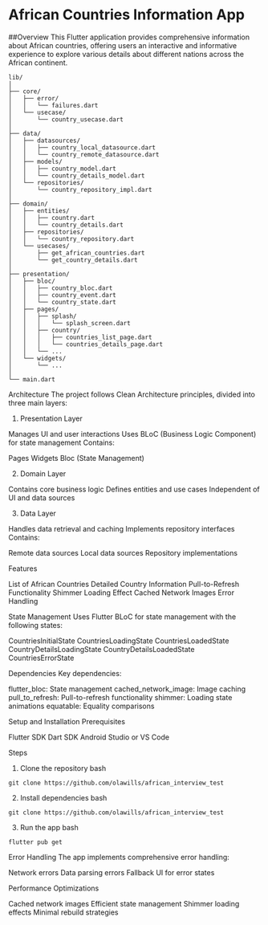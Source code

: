 # African Countries Information App
##Overview
This Flutter application provides comprehensive information about African countries, offering users an interactive and informative experience to explore various details about different nations across the African continent.

```
lib/
│
├── core/
│   ├── error/
│   │   └── failures.dart
│   └── usecase/
│       └── country_usecase.dart
│
├── data/
│   ├── datasources/
│   │   ├── country_local_datasource.dart
│   │   └── country_remote_datasource.dart
│   ├── models/
│   │   ├── country_model.dart
│   │   └── country_details_model.dart
│   └── repositories/
│       └── country_repository_impl.dart
│
├── domain/
│   ├── entities/
│   │   ├── country.dart
│   │   └── country_details.dart
│   ├── repositories/
│   │   └── country_repository.dart
│   └── usecases/
│       ├── get_african_countries.dart
│       └── get_country_details.dart
│
├── presentation/
│   ├── bloc/
│   │   ├── country_bloc.dart
│   │   ├── country_event.dart
│   │   └── country_state.dart
│   ├── pages/
│   │   ├── splash/
│   │   │   └── splash_screen.dart
│   │   ├── country/
│   │   │   ├── countries_list_page.dart
│   │   │   └── countries_details_page.dart
│   │   └── ...
│   └── widgets/
│       └── ...
│
└── main.dart

```

Architecture
The project follows Clean Architecture principles, divided into three main layers:
1. Presentation Layer

Manages UI and user interactions
Uses BLoC (Business Logic Component) for state management
Contains:

Pages
Widgets
Bloc (State Management)



2. Domain Layer

Contains core business logic
Defines entities and use cases
Independent of UI and data sources

3. Data Layer

Handles data retrieval and caching
Implements repository interfaces
Contains:

Remote data sources
Local data sources
Repository implementations



Features

List of African Countries
Detailed Country Information
Pull-to-Refresh Functionality
Shimmer Loading Effect
Cached Network Images
Error Handling

State Management
Uses Flutter BLoC for state management with the following states:

CountriesInitialState
CountriesLoadingState
CountriesLoadedState
CountryDetailsLoadingState
CountryDetailsLoadedState
CountriesErrorState

Dependencies
Key dependencies:

flutter_bloc: State management
cached_network_image: Image caching
pull_to_refresh: Pull-to-refresh functionality
shimmer: Loading state animations
equatable: Equality comparisons

Setup and Installation
Prerequisites

Flutter SDK
Dart SDK
Android Studio or VS Code

Steps

1. Clone the repository
bash

```
git clone https://github.com/olawills/african_interview_test
```
2. Install dependencies
bash
```
git clone https://github.com/olawills/african_interview_test
```

3. Run the app
bash

```
flutter pub get
```

Error Handling
The app implements comprehensive error handling:

Network errors
Data parsing errors
Fallback UI for error states

Performance Optimizations

Cached network images
Efficient state management
Shimmer loading effects
Minimal rebuild strategies